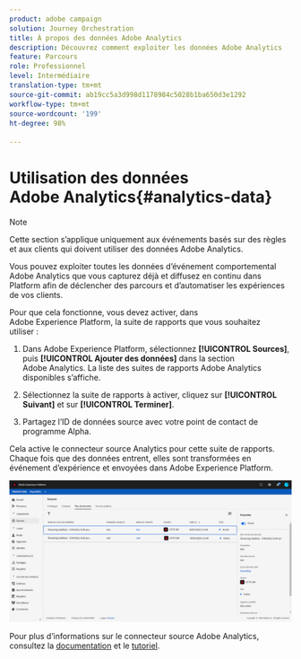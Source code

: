 ```yaml
---
product: adobe campaign
solution: Journey Orchestration
title: À propos des données Adobe Analytics
description: Découvrez comment exploiter les données Adobe Analytics
feature: Parcours
role: Professionnel
level: Intermédiaire
translation-type: tm+mt
source-git-commit: ab19cc5a3d998d1178984c5028b1ba650d3e1292
workflow-type: tm+mt
source-wordcount: '199'
ht-degree: 98%

---
```



# Utilisation des données Adobe Analytics{#analytics-data}

>[!NOTE]
>
>Cette section s’applique uniquement aux événements basés sur des règles et aux clients qui doivent utiliser des données Adobe Analytics.

Vous pouvez exploiter toutes les données d’événement comportemental Adobe Analytics que vous capturez déjà et diffusez en continu dans Platform afin de déclencher des parcours et d’automatiser les expériences de vos clients.

Pour que cela fonctionne, vous devez activer, dans Adobe Experience Platform, la suite de rapports que vous souhaitez utiliser :

1. Dans Adobe Experience Platform, sélectionnez **[!UICONTROL Sources]**, puis **[!UICONTROL Ajouter des données]** dans la section Adobe Analytics. La liste des suites de rapports Adobe Analytics disponibles s’affiche.

1. Sélectionnez la suite de rapports à activer, cliquez sur **[!UICONTROL Suivant]** et sur **[!UICONTROL Terminer]**.

1. Partagez l’ID de données source avec votre point de contact de programme Alpha.

Cela active le connecteur source Analytics pour cette suite de rapports. Chaque fois que des données entrent, elles sont transformées en événement d’expérience et envoyées dans Adobe Experience Platform.

![](../assets/alpha-event9.png)

Pour plus d’informations sur le connecteur source Adobe Analytics, consultez la [documentation](https://docs.adobe.com/help/fr-FR/experience-platform/sources/connectors/adobe-applications/analytics.html) et le [tutoriel](https://docs.adobe.com/content/help/fr-FR/experience-platform/sources/ui-tutorials/create/adobe-applications/analytics.html).
